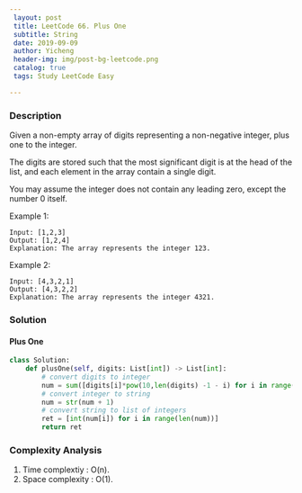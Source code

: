 ```yaml
--- 
 layout: post
 title: LeetCode 66. Plus One
 subtitle: String
 date: 2019-09-09
 author: Yicheng
 header-img: img/post-bg-leetcode.png
 catalog: true
 tags: Study LeetCode Easy

---
```


### Description

Given a non-empty array of digits representing a non-negative integer, plus one to the integer.

The digits are stored such that the most significant digit is at the head of the list, and each element in the array contain a single digit.

You may assume the integer does not contain any leading zero, except the number 0 itself.

Example 1:
```
Input: [1,2,3]
Output: [1,2,4]
Explanation: The array represents the integer 123.
```
Example 2:
```
Input: [4,3,2,1]
Output: [4,3,2,2]
Explanation: The array represents the integer 4321.
```

### Solution

#### Plus One

```python
class Solution:
    def plusOne(self, digits: List[int]) -> List[int]:
        # convert digits to integer
        num = sum([digits[i]*pow(10,len(digits) -1 - i) for i in range(len(digits)-1,-1,-1)])
        # convert integer to string
        num = str(num + 1)
        # convert string to list of integers
        ret = [int(num[i]) for i in range(len(num))]
        return ret
```

### Complexity Analysis

1. Time complextiy : O(n).
2. Space complexity : O(1).
